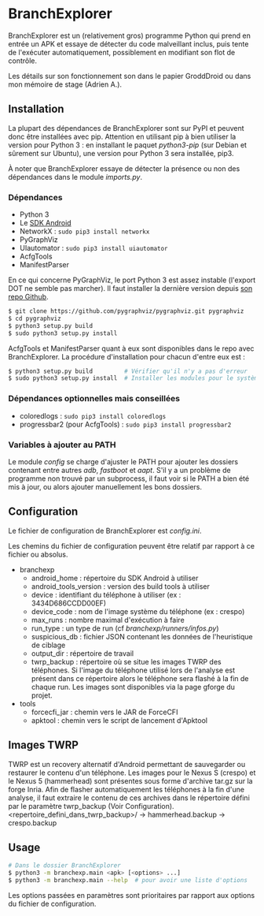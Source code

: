 BranchExplorer
==============

BranchExplorer est un (relativement gros) programme Python qui prend en entrée
un APK et essaye de détecter du code malveillant inclus, puis tente de
l'exécuter automatiquement, possiblement en modifiant son flot de contrôle.

Les détails sur son fonctionnement son dans le papier GroddDroid ou dans mon
mémoire de stage (Adrien A.).



Installation
------------

La plupart des dépendances de BranchExplorer sont sur PyPI et peuvent donc être
installées avec pip. Attention en utilisant pip à bien utiliser la version pour
Python 3 : en installant le paquet *python3-pip* (sur Debian et sûrement sur
Ubuntu), une version pour Python 3 sera installée, pip3.

À noter que BranchExplorer essaye de détecter la présence ou non des dépendances
dans le module *imports.py*.

### Dépendances

* Python 3
* Le [SDK Android](https://developer.android.com/sdk/index.html#Other)
* NetworkX : `sudo pip3 install networkx`
* PyGraphViz
* UIautomator : `sudo pip3 install uiautomator`
* AcfgTools
* ManifestParser

En ce qui concerne PyGraphViz, le port Python 3 est assez instable (l'export DOT
ne semble pas marcher). Il faut installer la dernière version depuis
[son repo Github](https://github.com/pygraphviz/pygraphviz).

``` bash
$ git clone https://github.com/pygraphviz/pygraphviz.git pygraphviz
$ cd pygraphviz
$ python3 setup.py build
$ sudo python3 setup.py install
```

AcfgTools et ManifestParser quant à eux sont disponibles dans le repo avec
BranchExplorer. La procédure d'installation pour chacun d'entre eux est :

``` bash
$ python3 setup.py build         # Vérifier qu'il n'y a pas d'erreur
$ sudo python3 setup.py install  # Installer les modules pour le système
```

### Dépendances optionnelles mais conseillées

* coloredlogs : `sudo pip3 install coloredlogs`
* progressbar2 (pour AcfgTools) : `sudo pip3 install progressbar2`

### Variables à ajouter au PATH

Le module *config* se charge d'ajuster le PATH pour ajouter les dossiers
contenant entre autres *adb*, *fastboot* et *aapt*. S'il y a un problème de
programme non trouvé par un subprocess, il faut voir si le PATH a bien été mis à
jour, ou alors ajouter manuellement les bons dossiers.



Configuration
-------------

Le fichier de configuration de BranchExplorer est *config.ini*.

Les chemins du fichier de configuration peuvent être relatif par rapport à ce
fichier ou absolus.

* branchexp
    * android_home : répertoire du SDK Android à utiliser
    * android_tools_version : version des build tools à utiliser
    * device : identifiant du téléphone à utiliser (ex : 3434D686CCDD00EF)
    * device_code : nom de l'image système du téléphone (ex : crespo)
    * max_runs : nombre maximal d'exécution à faire
    * run_type : un type de run (cf *branchexp/runners/infos.py*)
    * suspicious_db : fichier JSON contenant les données de
        l'heuristique de ciblage
    * output_dir : répertoire de travail
    * twrp_backup : répertoire où se situe les images TWRP des téléphones. Si l'image du téléphone utilisé lors de l'analyse est présent dans ce répertoire alors le téléphone sera flashé à la fin de chaque run. Les images sont disponibles via la page gforge du projet.
* tools
    * forcecfi_jar : chemin vers le JAR de ForceCFI
    * apktool : chemin vers le script de lancement d'Apktool


Images TWRP
-----------
TWRP est un recovery alternatif d'Android permettant de sauvegarder ou restaurer le contenu d'un téléphone. Les images pour le Nexus S (crespo) et le Nexus 5 (hammerhead) sont présentes sous forme d'archive tar.gz sur la forge Inria. Afin de flasher automatiquement les téléphones à la fin d'une analyse, il faut extraire le contenu de ces archives dans le répertoire défini par le paramètre twrp_backup (Voir Configuration).
<repertoire_defini_dans_twrp_backup>/
  -> hammerhead.backup
  -> crespo.backup


Usage
-----

``` bash
# Dans le dossier BranchExplorer
$ python3 -m branchexp.main <apk> [<options> ...]
$ python3 -m branchexp.main --help  # pour avoir une liste d'options
```

Les options passées en paramètres sont prioritaires par rapport aux options du
fichier de configuration.
